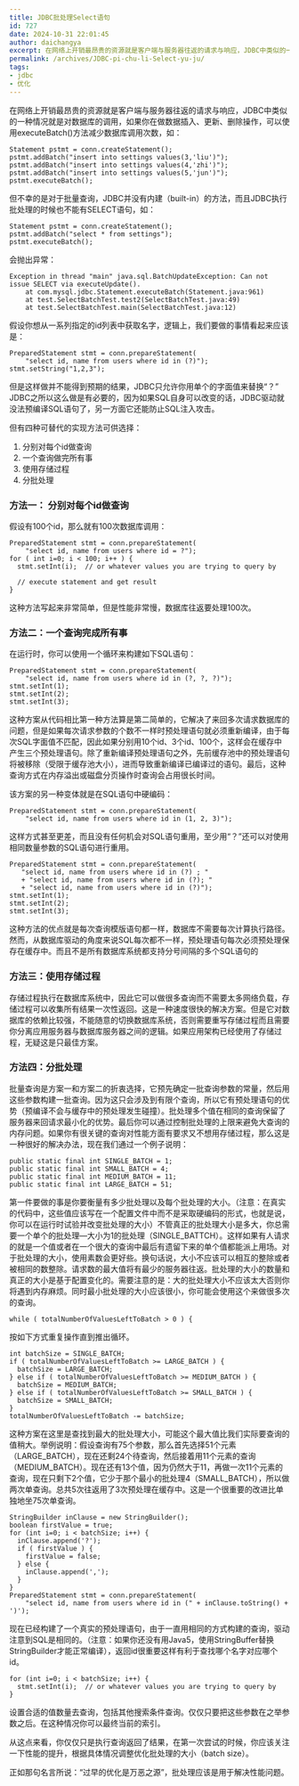 ```yaml
---
title: JDBC批处理Select语句
id: 727
date: 2024-10-31 22:01:45
author: daichangya
excerpt: 在网络上开销最昂贵的资源就是客户端与服务器往返的请求与响应，JDBC中类似的一种情况就是对数据库的调用，如果你在做数据插入、更新、删除操作，可以使用executeBatch()方法减少数据库调用次数
permalink: /archives/JDBC-pi-chu-li-Select-yu-ju/
tags:
- jdbc
- 优化
---
```


在网络上开销最昂贵的资源就是客户端与服务器往返的请求与响应，JDBC中类似的一种情况就是对数据库的调用，如果你在做数据插入、更新、删除操作，可以使用executeBatch()方法减少数据库调用次数，如：

    Statement pstmt = conn.createStatement();
    pstmt.addBatch("insert into settings values(3,'liu')");
    pstmt.addBatch("insert into settings values(4,'zhi')");
    pstmt.addBatch("insert into settings values(5,'jun')");
    pstmt.executeBatch();
    

但不幸的是对于批量查询，JDBC并没有内建（built-in）的方法，而且JDBC执行批处理的时候也不能有SELECT语句，如：

    Statement pstmt = conn.createStatement();
    pstmt.addBatch("select * from settings");
    pstmt.executeBatch();
    

会抛出异常：

    Exception in thread "main" java.sql.BatchUpdateException: Can not issue SELECT via executeUpdate().
        at com.mysql.jdbc.Statement.executeBatch(Statement.java:961)
        at test.SelectBatchTest.test2(SelectBatchTest.java:49)
        at test.SelectBatchTest.main(SelectBatchTest.java:12)
    

假设你想从一系列指定的id列表中获取名字，逻辑上，我们要做的事情看起来应该是：

    PreparedStatement stmt = conn.prepareStatement(
        "select id, name from users where id in (?)");
    stmt.setString("1,2,3");
    

但是这样做并不能得到预期的结果，JDBC只允许你用单个的字面值来替换“？” JDBC之所以这么做是有必要的，因为如果SQL自身可以改变的话，JDBC驱动就没法预编译SQL语句了，另一方面它还能防止SQL注入攻击。

但有四种可替代的实现方法可供选择：

1.  分别对每个id做查询
2.  一个查询做完所有事
3.  使用存储过程
4.  分批处理

### 方法一： 分别对每个id做查询

假设有100个id，那么就有100次数据库调用：

    PreparedStatement stmt = conn.prepareStatement(
        "select id, name from users where id = ?");
    for ( int i=0; i < 100; i++ ) {
      stmt.setInt(i);  // or whatever values you are trying to query by
     
      // execute statement and get result
    }
    

这种方法写起来非常简单，但是性能非常慢，数据库往返要处理100次。

### 方法二：一个查询完成所有事

在运行时，你可以使用一个循环来构建如下SQL语句：

    PreparedStatement stmt = conn.prepareStatement(
        "select id, name from users where id in (?, ?, ?)");
    stmt.setInt(1);
    stmt.setInt(2);
    stmt.setInt(3);
    

这种方案从代码相比第一种方法算是第二简单的，它解决了来回多次请求数据库的问题，但是如果每次请求参数的个数不一样时预处理语句就必须重新编译，由于每次SQL字面值不匹配，因此如果分别用10个id、3个id、100个，这样会在缓存中产生三个预处理语句。除了重新编译预处理语句之外，先前缓存池中的预处理语句将被移除（受限于缓存池大小），进而导致重新编译已编译过的语句。最后，这种查询方式在内存溢出或磁盘分页操作时查询会占用很长时间。

该方案的另一种变体就是在SQL语句中硬编码：

    PreparedStatement stmt = conn.prepareStatement(
        "select id, name from users where id in (1, 2, 3)");
    

这样方式甚至更差，而且没有任何机会对SQL语句重用，至少用“？”还可以对使用相同数量参数的SQL语句进行重用。

    PreparedStatement stmt = conn.prepareStatement(
       "select id, name from users where id in (?) ; "  
       + "select id, name from users where id in (?); "
       + "select id, name from users where id in (?)");
    stmt.setInt(1);
    stmt.setInt(2);
    stmt.setInt(3);
    

这种方法的优点就是每次查询模版语句都一样，数据库不需要每次计算执行路径。然而，从数据库驱动的角度来说SQL每次都不一样，预处理语句每次必须预处理保存在缓存中。而且不是所有数据库系统都支持分号间隔的多个SQL语句的

### 方法三：使用存储过程

存储过程执行在数据库系统中，因此它可以做很多查询而不需要太多网络负载，存储过程可以收集所有结果一次性返回。这是一种速度很快的解决方案。但是它对数据库的依赖比较强，不能随意的切换数据库系统，否则需要重写存储过程而且需要你分离应用服务器与数据库服务器之间的逻辑。如果应用架构已经使用了存储过程，无疑这是只最佳方案。

### 方法四：分批处理

批量查询是方案一和方案二的折衷选择，它预先确定一批查询参数的常量，然后用这些参数构建一批查询。因为这只会涉及到有限个查询，所以它有预处理语句的优势（预编译不会与缓存中的预处理发生碰撞）。批处理多个值在相同的查询保留了服务器来回请求最小化的优势。最后你可以通过控制批处理的上限来避免大查询的内存问题。如果你有很关键的查询对性能方面有要求又不想用存储过程，那么这是一种很好的解决办法，现在我们通过一个例子说明：

    public static final int SINGLE_BATCH = 1;
    public static final int SMALL_BATCH = 4;
    public static final int MEDIUM_BATCH = 11;
    public static final int LARGE_BATCH = 51;
    

第一件要做的事是你要衡量有多少批处理以及每个批处理的大小。（注意：在真实的代码中，这些值应该写在一个配置文件中而不是采取硬编码的形式，也就是说，你可以在运行时试验并改变批处理的大小）不管真正的批处理大小是多大，你总需要一个单个的批处理—大小为1的批处理（SINGLE\_BATTCH）。这样如果有人请求的就是一个值或者在一个很大的查询中最后有遗留下来的单个值都能派上用场。对于批处理的大小，使用素数会更好些。换句话说，大小不应该可以相互的整除或者被相同的数整除。请求数的最大值将有最少的服务器往返。批处理的大小的数量和真正的大小是基于配置变化的。需要注意的是：大的批处理大小不应该太大否则你将遇到内存麻烦。同时最小批处理的大小应该很小，你可能会使用这个来做很多次的查询。

    while ( totalNumberOfValuesLeftToBatch > 0 ) {
    

按如下方式重复操作直到推出循环。

    int batchSize = SINGLE_BATCH;
    if ( totalNumberOfValuesLeftToBatch >= LARGE_BATCH ) {
      batchSize = LARGE_BATCH;
    } else if ( totalNumberOfValuesLeftToBatch >= MEDIUM_BATCH ) {
      batchSize = MEDIUM_BATCH;
    } else if ( totalNumberOfValuesLeftToBatch >= SMALL_BATCH ) {
      batchSize = SMALL_BATCH;
    }
    totalNumberOfValuesLeftToBatch -= batchSize;
    

这种方案在这里是查找到最大的批处理大小，可能这个最大值比我们实际要查询的值稍大。举例说明：假设查询有75个参数，那么首先选择51个元素（LARGE\_BATCH），现在还剩24个待查询，然后接着用11个元素的查询（MEDIUM\_BATCH）。现在还有13个值，因为仍然大于11，再做一次11个元素的查询，现在只剩下2个值，它少于那个最小的批处理4（SMALL\_BATCH），所以做两次单查询。总共5次往返用了3次预处理在缓存中。这是一个很重要的改进比单独地坐75次单查询。

    StringBuilder inClause = new StringBuilder();
    boolean firstValue = true;
    for (int i=0; i < batchSize; i++) {
      inClause.append('?');
      if ( firstValue ) {
        firstValue = false;
      } else {
        inClause.append(',');
      }
    }
    PreparedStatement stmt = conn.prepareStatement(
        "select id, name from users where id in (" + inClause.toString() + ')');
    

现在已经构建了一个真实的预处理语句，由于一直用相同的方式构建的查询，驱动注意到SQL是相同的。（注意：如果你还没有用Java5，使用StringBuffer替换StringBuilder才能正常编译），返回id很重要这样有利于查找哪个名字对应哪个id。

    for (int i=0; i < batchSize; i++) {
      stmt.setInt(i);  // or whatever values you are trying to query by
    }
    

设置合适的值数量去查询，包括其他搜索条件查询。仅仅只要把这些参数在之举参数之后。在这种情况你可以最终当前的索引。

从这点来看，你仅仅只是执行查询返回了结果，在第一次尝试的时候，你应该关注一下性能的提升，根据具体情况调整优化批处理的大小（batch size）。

正如那句名言所说：“过早的优化是万恶之源”，批处理应该是用于解决性能问题。